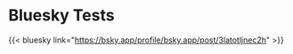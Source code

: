 # Bluesky Tests


<!--more-->

{{< bluesky link="https://bsky.app/profile/bsky.app/post/3latotljnec2h" >}}
